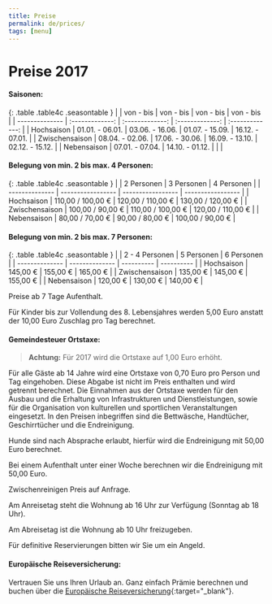 ```yaml
---
title: Preise
permalink: de/prices/
tags: [menu]
---
```


# Preise 2017

#### Saisonen:

{: .table .table4c .seasontable }
|                | von - bis       | von - bis       | von - bis       | von - bis       |
| -------------- | :-------------: | :-------------: | :-------------: | :-------------: |
| Hochsaison     | 01.01. - 06.01. | 03.06. - 16.06. | 01.07. - 15.09. | 16.12. - 07.01. |
| Zwischensaison | 08.04. - 02.06. | 17.06. - 30.06. | 16.09. - 13.10. | 02.12. - 15.12. |
| Nebensaison    | 07.01. - 07.04. | 14.10. - 01.12. |                 |                 |

#### Belegung von min. 2 bis max. 4 Personen:

{: .table .table4c .seasontable }
|                | 2 Personen        | 3 Personen        | 4 Personen        |
| -------------- | ----------------- | ----------------- | ----------------- |
| Hochsaison     | 110,00 / 100,00 € | 120,00 / 110,00 € | 130,00 / 120,00 € |
| Zwischensaison | 100,00 / 90,00 €  | 110,00 / 100,00 € | 120,00 / 110,00 € |
| Nebensaison    | 80,00 / 70,00 €   | 90,00 / 80,00 €   | 100,00 / 90,00 €  |

#### Belegung von min. 2 bis max. 7 Personen:

{: .table .table4c .seasontable }
|                | 2 - 4 Personen | 5 Personen | 6 Personen |
| -------------- | -------------- | ---------- | ---------- |
| Hochsaison     | 145,00 €       | 155,00 €   | 165,00 €   |
| Zwischensaison | 135,00 €       | 145,00 €   | 155,00 €   |
| Nebensaison    | 120,00 €       | 130,00 €   | 140,00 €   |

Preise ab 7 Tage Aufenthalt.

Für Kinder bis zur Vollendung des 8. Lebensjahres werden 5,00 Euro anstatt der 10,00 Euro Zuschlag pro Tag berechnet.

#### Gemeindesteuer Ortstaxe:

> **Achtung:** Für 2017 wird die Ortstaxe auf 1,00 Euro erhöht.

Für alle Gäste ab 14 Jahre wird eine Ortstaxe von 0,70 Euro pro Person und Tag eingehoben. Diese Abgabe ist nicht im Preis enthalten und wird getrennt berechnet.
Die Einnahmen aus der Ortstaxe werden für den Ausbau und die Erhaltung von Infrastrukturen und Dienstleistungen, sowie für die Organisation von kulturellen und sportlichen Veranstaltungen eingesetzt.
In den Preisen inbegriffen sind die Bettwäsche, Handtücher, Geschirrtücher und die Endreinigung.

Hunde sind nach Absprache erlaubt, hierfür wird die Endreinigung mit 50,00 Euro berechnet.

Bei einem Aufenthalt unter einer Woche berechnen wir die Endreinigung mit 50,00 Euro.

Zwischenreinigen Preis auf Anfrage.

Am Anreisetag steht die Wohnung ab 16 Uhr zur Verfügung (Sonntag ab 18 Uhr).

Am Abreisetag ist die Wohnung ab 10 Uhr freizugeben.

Für definitive Reservierungen bitten wir Sie um ein Angeld.

#### Europäische Reiseversicherung:

Vertrauen Sie uns Ihren Urlaub an. Ganz einfach Prämie berechnen und buchen über die [Europäische Reiseversicherung](http://partner.europaeische.at/roter-hahn?AGN2=142311216){:target="_blank"}.
